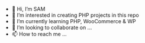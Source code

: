 - 👋 Hi, I’m SAM
- 👀 I’m interested in creating PHP projects in this repo
- 🌱 I’m currently learning PHP, WooCommerce & WP
- 💞️ I’m looking to collaborate on ...
- 📫 How to reach me ...

<!---
LemonSoren/LemonSoren is a ✨ special ✨ repository because its `README.md` (this file) appears on your GitHub profile.
You can click the Preview link to take a look at your changes.
--->
